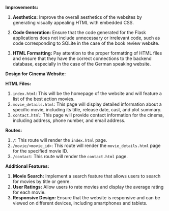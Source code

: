  **Improvements:**

1. **Aesthetics:** Improve the overall aesthetics of the websites by generating visually appealing HTML with embedded CSS.

2. **Code Generation:** Ensure that the code generated for the Flask applications does not include unnecessary or irrelevant code, such as code corresponding to SQLite in the case of the book review website.

3. **HTML Formatting:** Pay attention to the proper formatting of HTML files and ensure that they have the correct connections to the backend database, especially in the case of the German speaking website.

**Design for Cinema Website:**

**HTML Files:**

1. `index.html`: This will be the homepage of the website and will feature a list of the best action movies.
2. `movie_details.html`: This page will display detailed information about a specific movie, including its title, release date, cast, and plot summary.
3. `contact.html`: This page will provide contact information for the cinema, including address, phone number, and email address.

**Routes:**

1. `/`: This route will render the `index.html` page.
2. `/movie/<movie_id>`: This route will render the `movie_details.html` page for the specified movie ID.
3. `/contact`: This route will render the `contact.html` page.

**Additional Features:**

1. **Movie Search:** Implement a search feature that allows users to search for movies by title or genre.
2. **User Ratings:** Allow users to rate movies and display the average rating for each movie.
3. **Responsive Design:** Ensure that the website is responsive and can be viewed on different devices, including smartphones and tablets.